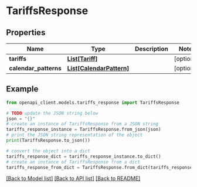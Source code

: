 # TariffsResponse


## Properties

Name | Type | Description | Notes
------------ | ------------- | ------------- | -------------
**tariffs** | [**List[Tariff]**](Tariff.md) |  | [optional] 
**calendar_patterns** | [**List[CalendarPattern]**](CalendarPattern.md) |  | [optional] 

## Example

```python
from openapi_client.models.tariffs_response import TariffsResponse

# TODO update the JSON string below
json = "{}"
# create an instance of TariffsResponse from a JSON string
tariffs_response_instance = TariffsResponse.from_json(json)
# print the JSON string representation of the object
print(TariffsResponse.to_json())

# convert the object into a dict
tariffs_response_dict = tariffs_response_instance.to_dict()
# create an instance of TariffsResponse from a dict
tariffs_response_from_dict = TariffsResponse.from_dict(tariffs_response_dict)
```
[[Back to Model list]](../README.md#documentation-for-models) [[Back to API list]](../README.md#documentation-for-api-endpoints) [[Back to README]](../README.md)


